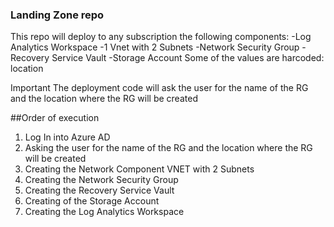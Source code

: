 ### Landing Zone repo

This repo will deploy to any subscription the following components: 
                -Log Analytics Workspace
                -1 Vnet with 2 Subnets
                -Network Security Group
                -Recovery Service Vault
                -Storage Account
Some of the values are harcoded:
location 

Important
The deployment code will ask the user for the name of the RG and the location where the RG will be created

##Order of execution 
1. Log In into Azure AD
2. Asking the user for the name of the RG and the location where the RG will be created
3. Creating the Network Component VNET with 2 Subnets
4. Creating the Network Security Group
5. Creating the Recovery Service Vault
6. Creating of the Storage Account
7. Creating the Log Analytics Workspace